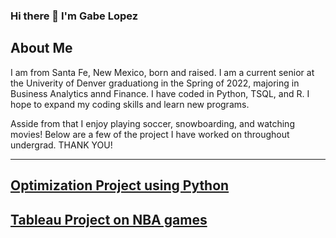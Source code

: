 ### Hi there 👋 I'm Gabe Lopez

## About Me
I am from Santa Fe, New Mexico, born and raised.
I am a current senior at the Univerity of Denver graduationg in the Spring of 2022, majoring in Business Analytics annd Finance.
I have coded in Python, TSQL, and R. I hope to expand my coding skills and learn new programs. 

Asside from that I enjoy playing soccer, snowboarding, and watching movies! Below are a few of the project I have worked on throughout undergrad. THANK YOU! 

--------

[Optimization Project using Python](https://github.com/gabelopez2523/gabelopez2523/blob/main/Python%20Final%20Project.ipynb)
-----

[Tableau Project on NBA games](Project.3200.final.pdf)
-----
